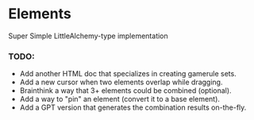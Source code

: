 # Elements
Super Simple LittleAlchemy-type implementation

### TODO:
- Add another HTML doc that specializes in creating gamerule sets.
- Add a new cursor when two elements overlap while dragging.
- Brainthink a way that 3+ elements could be combined (optional).
- Add a way to "pin" an element (convert it to a base element).
- Add a GPT version that generates the combination results on-the-fly.
